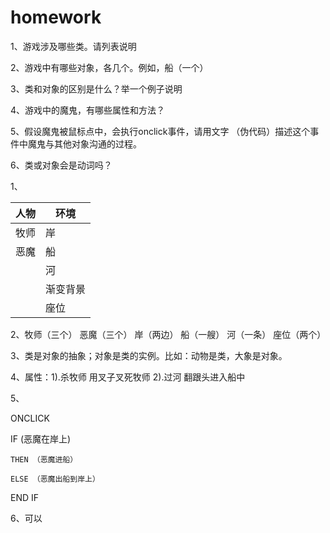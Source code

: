 # homework

1、游戏涉及哪些类。请列表说明 

2、游戏中有哪些对象，各几个。例如，船（一个） 

3、类和对象的区别是什么？举一个例子说明 

4、游戏中的魔鬼，有哪些属性和方法？ 

5、假设魔鬼被鼠标点中，会执行onclick事件，请用文字 （伪代码）描述这个事件中魔鬼与其他对象沟通的过程。 

6、类或对象会是动词吗？

1、 

| 人物   | 环境
| -------|------|
|牧师   | 岸  |
|恶魔   | 船  |
|       | 河|
| |渐变背景|
| |座位|

2、牧师（三个） 恶魔（三个） 岸（两边） 船（一艘） 河（一条）  座位（两个）

3、类是对象的抽象；对象是类的实例。比如：动物是类，大象是对象。

4、属性：1).杀牧师   用叉子叉死牧师    2).过河  翻跟头进入船中

5、

ONCLICK

IF (恶魔在岸上)

    THEN （恶魔进船）

    ELSE （恶魔出船到岸上）

END IF

6、可以
